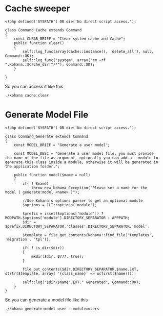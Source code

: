 # Cache sweeper

	<?php defined('SYSPATH') OR die('No direct script access.');

	class Command_Cache extends Command
	{
		const CLEAR_BRIEF = "Clear system cache and Cache";
		public function clear()
		{
			self::log_func(array(Cache::instance(), 'delete_all'), null, Command::OK);
			self::log_func("system", array("rm -rf ".Kohana::$cache_dir."/*"), Command::OK);
		}

	}

So you can access it like this 

	./kohana cache:clear

# Generate Model File

	<?php defined('SYSPATH') OR die('No direct script access.');

	class Command_Generate extends Command
	{
		const MODEL_BRIEF = "Generate a user model";
		
		const MODEL_DESC = "Generate a user model file, you must provide the name of the file as argument, optionally you can add a --module to generate this class inside a module, otherwise it will be generated in the application folder.";

		public function model($name = null)
		{
			if( ! $name)
				throw new Kohana_Exception("Please set a name for the model ( generate:model <name> )");
			
			//Use Kohana's options parser to get an optional module
			$options = CLI::options('module');

			$prefix = isset($options['module']) ? MODPATH.$options['module'].DIRECTORY_SEPARATOR : APPPATH;
			$dir = $prefix.DIRECTORY_SEPARATOR.'classes'.DIRECTORY_SEPARATOR.'model';

			$template = file_get_contents(Kohana::find_file('templates', 'migration', 'tpl'));

			if( ! is_dir($dir))
			{
				mkdir($dir, 0777, true);
			}

			file_put_contents($dir.DIRECTORY_SEPARATOR.$name.EXT, strtr($template, array( '{class_name}' => ucfirst($name))));  

			self::log("$dir/$name".EXT." Generated", Command::OK);
		}
	}

So you can generate a model file like this 

	./kohana generate:model user --module=users